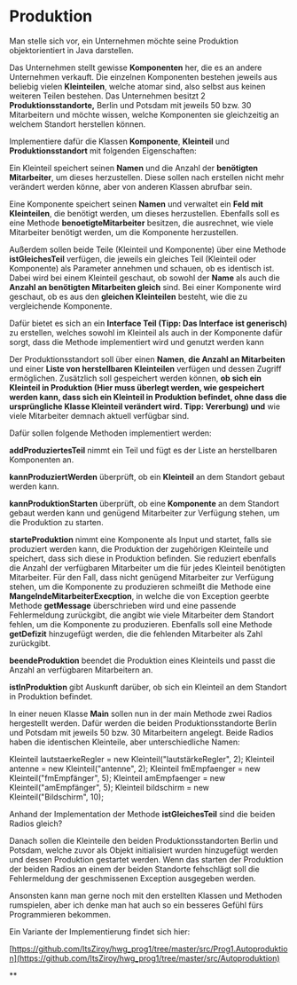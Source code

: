 # Produktion

Man stelle sich vor, ein Unternehmen möchte seine Produktion objektorientiert in Java darstellen.

Das Unternehmen stellt gewisse **Komponenten** her, die es an andere Unternehmen verkauft. Die einzelnen Komponenten bestehen jeweils aus beliebig vielen **Kleinteilen**, welche atomar sind, also selbst aus keinen weiteren Teilen bestehen. Das Unternehmen besitzt 2 **Produktionsstandorte,** Berlin und Potsdam mit jeweils 50 bzw. 30 Mitarbeitern und möchte wissen, welche Komponenten sie gleichzeitig an welchem Standort herstellen können.

Implementiere dafür die Klassen **Komponente**, **Kleinteil** und **Produktionsstandort** mit folgenden Eigenschaften:

Ein Kleinteil speichert seinen **Namen** und die Anzahl der **benötigten Mitarbeiter**, um dieses herzustellen. Diese sollen nach erstellen nicht mehr verändert werden könne, aber von anderen Klassen abrufbar sein.

Eine Komponente speichert seinen **Namen** und verwaltet ein **Feld mit Kleinteilen**, die benötigt werden, um dieses herzustellen. Ebenfalls soll es eine Methode **benoetigteMitarbeiter** besitzen, die ausrechnet, wie viele Mitarbeiter benötigt werden, um die Komponente herzustellen.

Außerdem sollen beide Teile (Kleinteil und Komponente) über eine Methode **istGleichesTeil** verfügen, die jeweils ein gleiches Teil (Kleinteil oder Komponente) als Parameter annehmen und schauen, ob es identisch ist.
Dabei wird bei einem Kleinteil geschaut, ob sowohl der **Name** als auch die **Anzahl an benötigten Mitarbeiten gleich** sind.
Bei einer Komponente wird geschaut, ob es aus den **gleichen Kleinteilen** besteht, wie die zu vergleichende Komponente.

Dafür bietet es sich an ein **Interface Teil (Tipp: Das Interface ist generisch)** zu erstellen, welches sowohl im Kleinteil als auch in der Komponente dafür sorgt, dass die Methode implementiert wird und genutzt werden kann

Der Produktionsstandort soll über einen **Namen**, **die Anzahl an Mitarbeiten** und einer **Liste von herstellbaren Kleinteilen** verfügen und dessen Zugriff ermöglichen. Zusätzlich soll gespeichert werden können, **ob sich ein Kleinteil in Produktion (Hier muss überlegt werden, wie gespeichert werden kann, dass sich ein Kleinteil in Produktion befindet, ohne dass die ursprüngliche Klasse Kleinteil verändert wird. Tipp: Vererbung) und** wie viele Mitarbeiter demnach aktuell verfügbar sind.

Dafür sollen folgende Methoden implementiert werden:

**addProduziertesTeil** nimmt ein Teil und fügt es der Liste an herstellbaren Komponenten an.

**kannProduziertWerden** überprüft, ob ein **Kleinteil** an dem Standort gebaut werden kann.

**kannProduktionStarten** überprüft, ob eine **Komponente** an dem Standort gebaut werden kann und genügend Mitarbeiter zur Verfügung stehen, um die Produktion zu starten.

**starteProduktion** nimmt eine Komponente als Input und startet, falls sie produziert werden kann, die Produktion der zugehörigen Kleinteile und speichert, dass sich diese in Produktion befinden. Sie reduziert ebenfalls die Anzahl der verfügbaren Mitarbeiter um die für jedes Kleinteil benötigten Mitarbeiter. Für den Fall, dass nicht genügend Mitarbeiter zur Verfügung stehen, um die Komponente zu produzieren schmeißt die Methode eine **MangelndeMitarbeiterExecption**, in welche die von Exception geerbte Methode **getMessage** überschrieben wird und eine passende Fehlermeldung zurückgibt, die angibt wie viele Mitarbeiter dem Standort fehlen, um die Komponente zu produzieren. Ebenfalls soll eine Methode **getDefizit** hinzugefügt werden, die die fehlenden Mitarbeiter als Zahl zurückgibt.

**beendeProduktion** beendet die Produktion eines Kleinteils und passt die Anzahl an verfügbaren Mitarbeitern an.

**istInProduktion** gibt Auskunft darüber, ob sich ein Kleinteil an dem Standort in Produktion befindet.

In einer neuen Klasse **Main** sollen nun in der main Methode zwei Radios hergestellt werden. Dafür werden die beiden Produktionsstandorte Berlin und Potsdam mit jeweils 50 bzw. 30 Mitarbeitern angelegt. Beide Radios haben die identischen Kleinteile, aber unterschiedliche Namen:

Kleinteil lautstaerkeRegler = new Kleinteil("lautstärkeRegler", 2);
Kleinteil antenne = new Kleinteil("antenne", 2);
Kleinteil fmEmpfaenger = new Kleinteil("fmEmpfänger", 5);
Kleinteil amEmpfaenger = new Kleinteil("amEmpfänger", 5);
Kleinteil bildschirm = new Kleinteil("Bildschirm", 10);

Anhand der Implementation der Methode **istGleichesTeil** sind die beiden Radios gleich?

Danach sollen die Kleinteile den beiden Produktionsstandorten Berlin und Potsdam, welche zuvor als Objekt initialisiert wurden hinzugefügt werden und dessen Produktion gestartet werden.
Wenn das starten der Produktion der beiden Radios an einem der beiden Standorte fehschlägt soll die Fehlermeldung der geschmissenen Exception ausgegeben werden.

Ansonsten kann man gerne noch mit den erstellten Klassen und Methoden rumspielen, aber ich denke man hat auch so ein besseres Gefühl fürs Programmieren bekommen.

Ein Variante der Implementierung findet sich hier:


[https://github.com/ItsZiroy/hwg_prog1/tree/master/src/Prog1.Autoproduktion](https://github.com/ItsZiroy/hwg_prog1/tree/master/src/Autoproduktion)


**